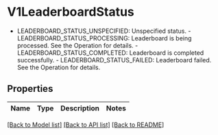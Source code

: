 # V1LeaderboardStatus

 - LEADERBOARD_STATUS_UNSPECIFIED: Unspecified status.  - LEADERBOARD_STATUS_PROCESSING: Leaderboard is being processed. See the Operation for details.  - LEADERBOARD_STATUS_COMPLETED: Leaderboard is completed successfully.  - LEADERBOARD_STATUS_FAILED: Leaderboard failed. See the Operation for details.

## Properties

Name | Type | Description | Notes
------------ | ------------- | ------------- | -------------

[[Back to Model list]](../README.md#documentation-for-models) [[Back to API list]](../README.md#documentation-for-api-endpoints) [[Back to README]](../README.md)


